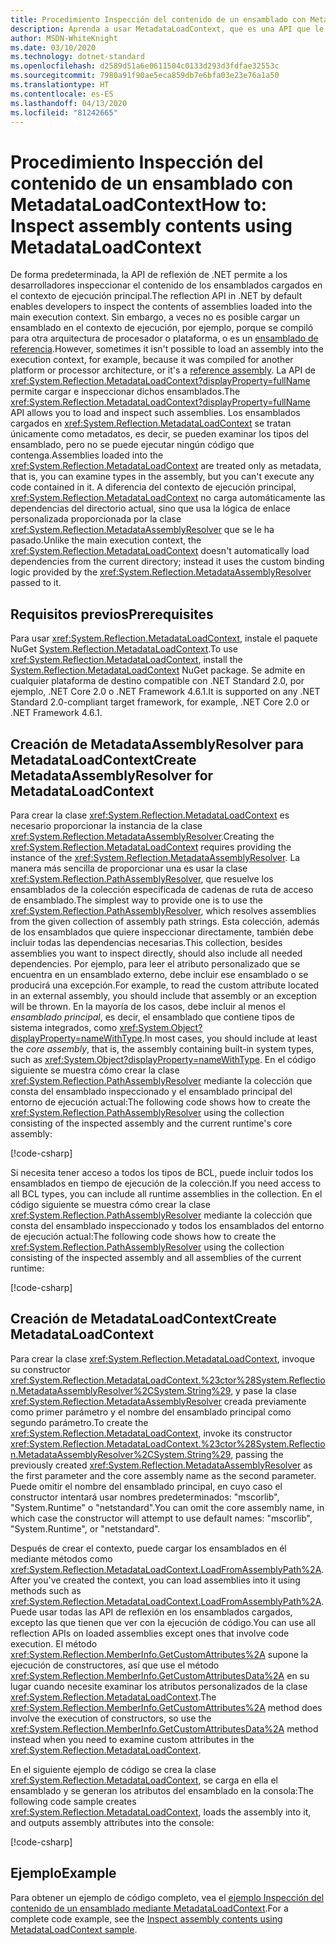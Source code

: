 ```yaml
---
title: Procedimiento Inspección del contenido de un ensamblado con MetadataLoadContext
description: Aprenda a usar MetadataLoadContext, que es una API que le permite cargar ensamblados .NET con fines de inspección.
author: MSDN-WhiteKnight
ms.date: 03/10/2020
ms.technology: dotnet-standard
ms.openlocfilehash: d2589d51a6e0611504c0133d293d3fdfae32553c
ms.sourcegitcommit: 7980a91f90ae5eca859db7e6bfa03e23e76a1a50
ms.translationtype: HT
ms.contentlocale: es-ES
ms.lasthandoff: 04/13/2020
ms.locfileid: "81242665"
---
```

# <a name="how-to-inspect-assembly-contents-using-metadataloadcontext"></a><span data-ttu-id="97e20-103">Procedimiento Inspección del contenido de un ensamblado con MetadataLoadContext</span><span class="sxs-lookup"><span data-stu-id="97e20-103">How to: Inspect assembly contents using MetadataLoadContext</span></span>

<span data-ttu-id="97e20-104">De forma predeterminada, la API de reflexión de .NET permite a los desarrolladores inspeccionar el contenido de los ensamblados cargados en el contexto de ejecución principal.</span><span class="sxs-lookup"><span data-stu-id="97e20-104">The reflection API in .NET by default enables developers to inspect the contents of assemblies loaded into the main execution context.</span></span> <span data-ttu-id="97e20-105">Sin embargo, a veces no es posible cargar un ensamblado en el contexto de ejecución, por ejemplo, porque se compiló para otra arquitectura de procesador o plataforma, o es un [ensamblado de referencia](reference-assemblies.md).</span><span class="sxs-lookup"><span data-stu-id="97e20-105">However, sometimes it isn't possible to load an assembly into the execution context, for example, because it was compiled for another platform or processor architecture, or it's a [reference assembly](reference-assemblies.md).</span></span> <span data-ttu-id="97e20-106">La API de <xref:System.Reflection.MetadataLoadContext?displayProperty=fullName> permite cargar e inspeccionar dichos ensamblados.</span><span class="sxs-lookup"><span data-stu-id="97e20-106">The <xref:System.Reflection.MetadataLoadContext?displayProperty=fullName> API allows you to load and inspect such assemblies.</span></span> <span data-ttu-id="97e20-107">Los ensamblados cargados en <xref:System.Reflection.MetadataLoadContext> se tratan únicamente como metadatos, es decir, se pueden examinar los tipos del ensamblado, pero no se puede ejecutar ningún código que contenga.</span><span class="sxs-lookup"><span data-stu-id="97e20-107">Assemblies loaded into the <xref:System.Reflection.MetadataLoadContext> are treated only as metadata, that is, you can examine types in the assembly, but you can't execute any code contained in it.</span></span> <span data-ttu-id="97e20-108">A diferencia del contexto de ejecución principal, <xref:System.Reflection.MetadataLoadContext> no carga automáticamente las dependencias del directorio actual, sino que usa la lógica de enlace personalizada proporcionada por la clase <xref:System.Reflection.MetadataAssemblyResolver> que se le ha pasado.</span><span class="sxs-lookup"><span data-stu-id="97e20-108">Unlike the main execution context, the <xref:System.Reflection.MetadataLoadContext> doesn't automatically load dependencies from the current directory; instead it uses the custom binding logic provided by the <xref:System.Reflection.MetadataAssemblyResolver> passed to it.</span></span>

## <a name="prerequisites"></a><span data-ttu-id="97e20-109">Requisitos previos</span><span class="sxs-lookup"><span data-stu-id="97e20-109">Prerequisites</span></span>

<span data-ttu-id="97e20-110">Para usar <xref:System.Reflection.MetadataLoadContext>, instale el paquete NuGet [System.Reflection.MetadataLoadContext](https://www.nuget.org/packages/System.Reflection.MetadataLoadContext).</span><span class="sxs-lookup"><span data-stu-id="97e20-110">To use <xref:System.Reflection.MetadataLoadContext>, install the [System.Reflection.MetadataLoadContext](https://www.nuget.org/packages/System.Reflection.MetadataLoadContext) NuGet package.</span></span> <span data-ttu-id="97e20-111">Se admite en cualquier plataforma de destino compatible con .NET Standard 2.0, por ejemplo, .NET Core 2.0 o .NET Framework 4.6.1.</span><span class="sxs-lookup"><span data-stu-id="97e20-111">It is supported on any .NET Standard 2.0-compliant target framework, for example, .NET Core 2.0 or .NET Framework 4.6.1.</span></span>

## <a name="create-metadataassemblyresolver-for-metadataloadcontext"></a><span data-ttu-id="97e20-112">Creación de MetadataAssemblyResolver para MetadataLoadContext</span><span class="sxs-lookup"><span data-stu-id="97e20-112">Create MetadataAssemblyResolver for MetadataLoadContext</span></span>

<span data-ttu-id="97e20-113">Para crear la clase <xref:System.Reflection.MetadataLoadContext> es necesario proporcionar la instancia de la clase <xref:System.Reflection.MetadataAssemblyResolver>.</span><span class="sxs-lookup"><span data-stu-id="97e20-113">Creating the <xref:System.Reflection.MetadataLoadContext> requires providing the instance of the <xref:System.Reflection.MetadataAssemblyResolver>.</span></span> <span data-ttu-id="97e20-114">La manera más sencilla de proporcionar una es usar la clase <xref:System.Reflection.PathAssemblyResolver>, que resuelve los ensamblados de la colección especificada de cadenas de ruta de acceso de ensamblado.</span><span class="sxs-lookup"><span data-stu-id="97e20-114">The simplest way to provide one is to use the <xref:System.Reflection.PathAssemblyResolver>, which resolves assemblies from the given collection of assembly path strings.</span></span> <span data-ttu-id="97e20-115">Esta colección, además de los ensamblados que quiere inspeccionar directamente, también debe incluir todas las dependencias necesarias.</span><span class="sxs-lookup"><span data-stu-id="97e20-115">This collection, besides assemblies you want to inspect directly, should also include all needed dependencies.</span></span> <span data-ttu-id="97e20-116">Por ejemplo, para leer el atributo personalizado que se encuentra en un ensamblado externo, debe incluir ese ensamblado o se producirá una excepción.</span><span class="sxs-lookup"><span data-stu-id="97e20-116">For example, to read the custom attribute located in an external assembly, you should include that assembly or an exception will be thrown.</span></span> <span data-ttu-id="97e20-117">En la mayoría de los casos, debe incluir al menos el *ensamblado principal*, es decir, el ensamblado que contiene tipos de sistema integrados, como <xref:System.Object?displayProperty=nameWithType>.</span><span class="sxs-lookup"><span data-stu-id="97e20-117">In most cases, you should include at least the *core assembly*, that is, the assembly containing built-in system types, such as <xref:System.Object?displayProperty=nameWithType>.</span></span> <span data-ttu-id="97e20-118">En el código siguiente se muestra cómo crear la clase <xref:System.Reflection.PathAssemblyResolver> mediante la colección que consta del ensamblado inspeccionado y el ensamblado principal del entorno de ejecución actual:</span><span class="sxs-lookup"><span data-stu-id="97e20-118">The following code shows how to create the <xref:System.Reflection.PathAssemblyResolver> using the collection consisting of the inspected assembly and the current runtime's core assembly:</span></span>

[!code-csharp[](snippets/inspect-contents-using-metadataloadcontext/MetadataLoadContextSnippets.cs#CoreAssembly)]

<span data-ttu-id="97e20-119">Si necesita tener acceso a todos los tipos de BCL, puede incluir todos los ensamblados en tiempo de ejecución de la colección.</span><span class="sxs-lookup"><span data-stu-id="97e20-119">If you need access to all BCL types, you can include all runtime assemblies in the collection.</span></span> <span data-ttu-id="97e20-120">En el código siguiente se muestra cómo crear la clase <xref:System.Reflection.PathAssemblyResolver> mediante la colección que consta del ensamblado inspeccionado y todos los ensamblados del entorno de ejecución actual:</span><span class="sxs-lookup"><span data-stu-id="97e20-120">The following code shows how to create the <xref:System.Reflection.PathAssemblyResolver> using the collection consisting of the inspected assembly and all assemblies of the current runtime:</span></span>

[!code-csharp[](snippets/inspect-contents-using-metadataloadcontext/MetadataLoadContextSnippets.cs#RuntimeAssemblies)]

## <a name="create-metadataloadcontext"></a><span data-ttu-id="97e20-121">Creación de MetadataLoadContext</span><span class="sxs-lookup"><span data-stu-id="97e20-121">Create MetadataLoadContext</span></span>

<span data-ttu-id="97e20-122">Para crear la clase <xref:System.Reflection.MetadataLoadContext>, invoque su constructor <xref:System.Reflection.MetadataLoadContext.%23ctor%28System.Reflection.MetadataAssemblyResolver%2CSystem.String%29>, y pase la clase <xref:System.Reflection.MetadataAssemblyResolver> creada previamente como primer parámetro y el nombre del ensamblado principal como segundo parámetro.</span><span class="sxs-lookup"><span data-stu-id="97e20-122">To create the <xref:System.Reflection.MetadataLoadContext>, invoke its constructor <xref:System.Reflection.MetadataLoadContext.%23ctor%28System.Reflection.MetadataAssemblyResolver%2CSystem.String%29>, passing the previously created <xref:System.Reflection.MetadataAssemblyResolver> as the first parameter and the core assembly name as the second parameter.</span></span> <span data-ttu-id="97e20-123">Puede omitir el nombre del ensamblado principal, en cuyo caso el constructor intentará usar nombres predeterminados: "mscorlib", "System.Runtime" o "netstandard".</span><span class="sxs-lookup"><span data-stu-id="97e20-123">You can omit the core assembly name, in which case the constructor will attempt to use default names: "mscorlib", "System.Runtime", or "netstandard".</span></span>

<span data-ttu-id="97e20-124">Después de crear el contexto, puede cargar los ensamblados en él mediante métodos como <xref:System.Reflection.MetadataLoadContext.LoadFromAssemblyPath%2A>.</span><span class="sxs-lookup"><span data-stu-id="97e20-124">After you've created the context, you can load assemblies into it using methods such as <xref:System.Reflection.MetadataLoadContext.LoadFromAssemblyPath%2A>.</span></span> <span data-ttu-id="97e20-125">Puede usar todas las API de reflexión en los ensamblados cargados, excepto las que tienen que ver con la ejecución de código.</span><span class="sxs-lookup"><span data-stu-id="97e20-125">You can use all reflection APIs on loaded assemblies except ones that involve code execution.</span></span> <span data-ttu-id="97e20-126">El método <xref:System.Reflection.MemberInfo.GetCustomAttributes%2A> supone la ejecución de constructores, así que use el método <xref:System.Reflection.MemberInfo.GetCustomAttributesData%2A> en su lugar cuando necesite examinar los atributos personalizados de la clase <xref:System.Reflection.MetadataLoadContext>.</span><span class="sxs-lookup"><span data-stu-id="97e20-126">The <xref:System.Reflection.MemberInfo.GetCustomAttributes%2A> method does involve the execution of constructors, so use the <xref:System.Reflection.MemberInfo.GetCustomAttributesData%2A> method instead when you need to examine custom attributes in the <xref:System.Reflection.MetadataLoadContext>.</span></span>

<span data-ttu-id="97e20-127">En el siguiente ejemplo de código se crea la clase <xref:System.Reflection.MetadataLoadContext>, se carga en ella el ensamblado y se generan los atributos del ensamblado en la consola:</span><span class="sxs-lookup"><span data-stu-id="97e20-127">The following code sample creates <xref:System.Reflection.MetadataLoadContext>, loads the assembly into it, and outputs assembly attributes into the console:</span></span>

[!code-csharp[](snippets/inspect-contents-using-metadataloadcontext/MetadataLoadContextSnippets.cs#CreateContext)]

## <a name="example"></a><span data-ttu-id="97e20-128">Ejemplo</span><span class="sxs-lookup"><span data-stu-id="97e20-128">Example</span></span>

<span data-ttu-id="97e20-129">Para obtener un ejemplo de código completo, vea el [ejemplo Inspección del contenido de un ensamblado mediante MetadataLoadContext](https://github.com/dotnet/samples/tree/master/core/assembly/MetadataLoadContext).</span><span class="sxs-lookup"><span data-stu-id="97e20-129">For a complete code example, see the [Inspect assembly contents using MetadataLoadContext sample](https://github.com/dotnet/samples/tree/master/core/assembly/MetadataLoadContext).</span></span>
